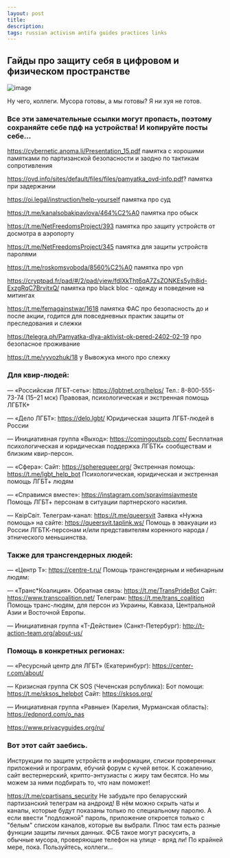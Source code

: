 ```yaml
---
layout: post
title: 
description: 
tags: russian activism antifa guides practices links
---
```


## Гайды про защиту себя в цифровом и физическом пространстве

![image](https://github.com/sansmerde/sansmerde.github.io/assets/156181842/07fdbe8d-0700-494b-98d0-fbd6996c2d6d)

Ну чего, коллеги. Мусора готовы, а мы готовы? Я ни хуя не готов.

### Все эти замечательные ссылки могут пропасть, поэтому сохраняйте себе пдф на устройства! И копируйте посты себе...

https://cybernetic.anoma.li/Presentation_15.pdf
памятка с хорошими памятками по партизанской безопасности и заодно по тактикам сопротивления

https://ovd.info/sites/default/files/files/pamyatka_ovd-info.pdf?
памятка при задержании

https://oi.legal/instruction/help-yourself
памятка про суд

https://t.me/kanalsobakipavlova/464%C2%A0
памятка про обыск

https://t.me/NetFreedomsProject/393
памятка про защиту устройств от досмотра в аэропорту

https://t.me/NetFreedomsProject/345
памятка для защиты устройств паролями

https://t.me/roskomsvoboda/8560%C2%A0
памятка про vpn

https://cryptpad.fr/pad/#/2/pad/view/fdIXkTht6qA7ZsZONKEs5ylh8id-ExzgRqC7BrvitxQ/
памятка про black bloc - одежду и поведение на митингах

https://t.me/femagainstwar/1618
памятка ФАС про безопасность до и после акции, годится для повседневных практик защиты от преследования и слежки

https://telegra.ph/Pamyatka-dlya-aktivist-ok-pered-2402-02-19
про безопасное проживание

https://t.me/vyvozhuk/18
у Вывожука много про слежку

### Для квир-людей:

— «Российская ЛГБТ-сеть»: https://lgbtnet.org/helps/
Тел.: 8-800-555-73-74 (15–21 мск)
Правовая, психологическая и экстренная помощь ЛГБТК+

— «Дело ЛГБТ»: https://delo.lgbt/
Юридическая защита ЛГБТ-людей в России

— Инициативная группа «Выход»: https://comingoutspb.com/
Бесплатная психологическая и юридическая поддержка ЛГБТК+ сообществам и близким квир-персон.

— «Сфера»:
Сайт: https://spherequeer.org/
Экстренная помощь: https://t.me/lgbt_help_bot
Психологическая, юридическая и экстренная помощь ЛГБТ+ людям

— «Справимся вместе»: https://instagram.com/spravimsiavmeste
Помощь ЛГБТ+ персонам в ситуации партнерского насилия.

— КвiрСвiт.
Телеграм-канал: https://t.me/queersvit
Заявка «Нужна помощь» на сайте: https://queersvit.taplink.ws/
Помощь в эвакуации из России ЛГБТК-персонам и/или представителям коренного народа / этнического меньшинства.

### Также для трансгендерных людей:

— «Центр Т»: https://centre-t.ru/
Помощь трансгендерным и небинарным людям:

— «Транс*Коалиция».
Обратная связь: https://t.me/TransPrideBot
Сайт: https://www.transcoalition.net/
Телеграм: https://t.me/trans_coalition
Помощь транс-людям, для персон из Украины, Кавказа, Центральной Азии и Восточной Европы.

— Инициативная группа «Т-Действие» (Санкт-Петербург): http://t-action-team.org/about-us/

### Помощь в конкретных регионах:

— «Ресурсный центр для ЛГБТ» (Екатеринбург): https://center-r.com/about/

— Кризисная группа CK SOS (Чеченская рспублика):
Бот помощи: https://t.me/sksos_helpbot
Сайт: https://sksos.org/

— Инициативная группа «Равные» (Карелия, Мурманская область): https://edpnord.com/o_nas

https://www.privacyguides.org/ru/ 
### Вот этот сайт заебись. 
Инструкции по защите устройств и информации, списки проверенных приложений и программ, ебучий форум с кучей веток. К сожалению, сайт вестернерский, крипто-энтузиасты с жиру там бесятся. Но мы можем за ними подбирать то, что нам поможет!

https://t.me/cpartisans_security
Не забудьте про беларусский партизанский телеграм на андроид! В нём можно скрыть чаты и каналы, которые будут показаны только по специальному паролю. А если ввести "подложной" пароль, приложение откроется только с "белым" списком каналов, которые вы выбрали. Плюс там есть разные функции защиты личных данных. ФСБ такое могут раскусить, а обычные мусора, проверяющие телефон на улице - вряд ли! По крайней мере, пока. Пользуйтесь, коллеги...


